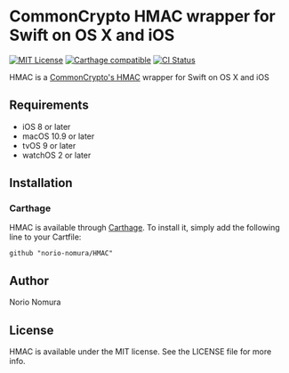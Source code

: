 # CommonCrypto HMAC wrapper for Swift on OS X and iOS
[![MIT License](http://img.shields.io/badge/license-MIT-blue.svg?style=flat)](LICENSE)
[![Carthage compatible](https://img.shields.io/badge/Carthage-compatible-4BC51D.svg?style=flat)](https://github.com/Carthage/Carthage)
[![CI Status](http://img.shields.io/travis/norio-nomura/HMAC.svg?style=flat)](https://travis-ci.org/norio-nomura/HMAC)

HMAC is a [CommonCrypto's HMAC](https://developer.apple.com/library/ios/documentation/System/Conceptual/ManPages_iPhoneOS/man3/CCHmac.3cc.html) wrapper for Swift on OS X and iOS

## Requirements

* iOS 8 or later
* macOS 10.9 or later
* tvOS 9 or later
* watchOS 2 or later

## Installation

### Carthage

HMAC is available through [Carthage](https://github.com/Carthage/Carthage). To install
it, simply add the following line to your Cartfile:

`github "norio-nomura/HMAC"`

## Author

Norio Nomura

## License

HMAC is available under the MIT license. See the LICENSE file for more info.

